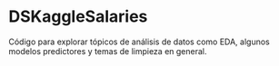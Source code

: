 # DSKaggleSalaries

Código para explorar tópicos de análisis de datos como EDA, algunos modelos predictores y temas de limpieza en general.
